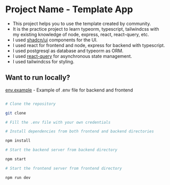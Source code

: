 # Project Name - Template App

- This project helps you to use the template created by community.
- It is the practice project to learn typeorm, typescript, tailwindcss with my existing knowledge of node, express, react, react-query, etc.
- I used [shadcn/ui](https://ui.shadcn.com/) components for the UI.
- I used react for frontend and node, express for backend with typescript.
- I used postgresql as database and typeorm as ORM.
- I used [react-query](https://react-query.tanstack.com/) for asynchronous state management.
- I used tailwindcss for styling.

## Want to run locally?

[env.example](env.example) - Example of .env file for backend and frontend

```sh

# Clone the repository

git clone

# Fill the .env file with your own credentials

# Install dependencies from both frontend and backend directories

npm install 

# Start the backend server from backend directory

npm start

# Start the frontend server from frontend directory

npm run dev

```
